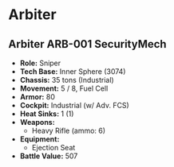 # Arbiter
## Arbiter ARB-001 SecurityMech
- **Role:** Sniper
- **Tech Base:** Inner Sphere (3074)
- **Chassis:** 35 tons (Industrial)
- **Movement:** 5 / 8, Fuel Cell
- **Armor:** 80
- **Cockpit:** Industrial (w/ Adv. FCS)
- **Heat Sinks:** 1 (1)
- **Weapons:**
  - Heavy Rifle (ammo: 6)
- **Equipment:**
  - Ejection Seat
- **Battle Value:** 507

